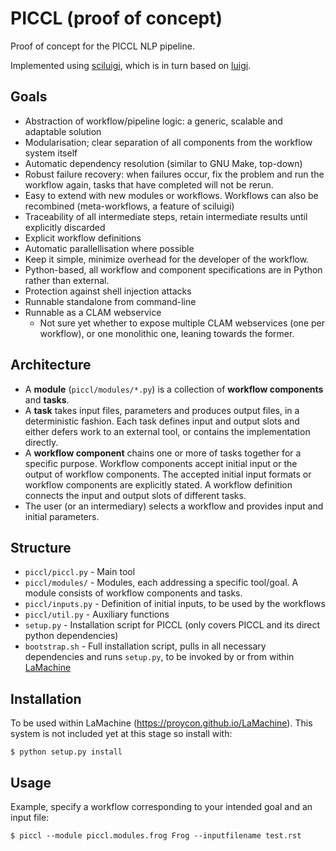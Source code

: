 PICCL (proof of concept)
================================

Proof of concept for the PICCL NLP pipeline.

Implemented using [sciluigi](https://github.com/pharmbio/sciluigi), which is in turn
based on [luigi](https://github.com/spotify/luigi).

Goals
---------

 * Abstraction of workflow/pipeline logic: a generic, scalable and adaptable solution
 * Modularisation; clear separation of all components from the workflow system itself
 * Automatic dependency resolution (similar to GNU Make, top-down)
 * Robust failure recovery: when failures occur, fix the problem and run the workflow again, tasks that have completed will not be rerun.
 * Easy to extend with new modules or workflows. Workflows can also be recombined (meta-workflows, a feature of sciluigi)
 * Traceability of all intermediate steps, retain intermediate results until explicitly discarded
 * Explicit workflow definitions 
 * Automatic parallellisation where possible
 * Keep it simple, minimize overhead for the developer of the workflow. 
 * Python-based, all workflow and component specifications are in Python rather than external.
 * Protection against shell injection attacks
 * Runnable standalone from command-line 
 * Runnable as a CLAM webservice 
    * Not sure yet whether to expose multiple CLAM webservices (one per workflow), or one monolithic one, leaning towards the former.

Architecture
----------------

 * A **module** (``piccl/modules/*.py``) is a collection of **workflow components** and **tasks**.
 * A **task** takes input files, parameters and produces output files, in a
   deterministic fashion. Each task defines input and output slots and either
   defers work to an external tool, or contains the implementation directly.
 * A **workflow component** chains one or more of tasks together for a specific
   purpose. Workflow components accept initial input or the output of workflow
   components. The accepted initial input formats or workflow components are
   explicitly stated.  A workflow definition connects the input and
   output slots of different tasks.
 * The user (or an intermediary) selects a workflow and provides input and
   initial parameters.

Structure
----------

 * ``piccl/piccl.py`` - Main tool
 * ``piccl/modules/`` - Modules, each addressing a specific tool/goal. A module
   consists of workflow components and tasks.
 * ``piccl/inputs.py`` - Definition of initial inputs, to be used by the workflows
 * ``piccl/util.py`` - Auxiliary functions
 * ``setup.py`` - Installation script for PICCL (only covers PICCL and its direct python dependencies)
 * ``bootstrap.sh`` - Full installation script, pulls in all necessary dependencies and runs ``setup.py``, to be invoked by or from within [LaMachine](https://github.com/proycon/LaMachine)

Installation
---------------

To be used within LaMachine (https://proycon.github.io/LaMachine). This system
is not included yet at this stage so install with:

    $ python setup.py install

Usage
---------

Example, specify a workflow corresponding to your intended goal and an input file:

    $ piccl --module piccl.modules.frog Frog --inputfilename test.rst 

